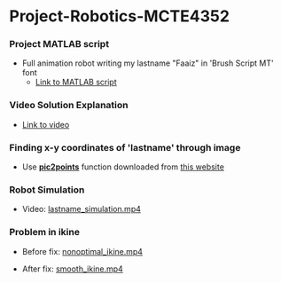 # Project-Robotics-MCTE4352



### Project MATLAB script
- Full animation robot writing my lastname "Faaiz" in 'Brush Script MT' font
  - [Link to MATLAB script](https://github.com/ahmadfaa1z/Project-Robotics-MCTE4352/blob/main/Project%20MATLAB%20Scripts/ProjectRobotics.m)

### Video Solution Explanation
- [Link to video](https://drive.google.com/file/d/1McxQIljfVTI-Q-nWqhNYVBD8Eg9znj7t/view)

### Finding x-y coordinates of 'lastname' through image
- Use **[pic2points](https://github.com/ahmadfaa1z/Project-Robotics-MCTE4352/tree/main/pic2points)** function downloaded from [this website](https://www.mathworks.com/matlabcentral/fileexchange/54799-convert-image-pixels-to-xy-coordinates)

### Robot Simulation
- Video: 
[lastname_simulation.mp4](https://user-images.githubusercontent.com/39882376/121399489-0d8d5200-c989-11eb-822a-80212cc7b2cc.mp4)

### Problem in ikine
- Before fix:
[nonoptimal_ikine.mp4](https://user-images.githubusercontent.com/39882376/121504126-4fafa580-ca14-11eb-9e8b-24e373850d83.mp4)



- After fix:
[smooth_ikine.mp4](https://user-images.githubusercontent.com/39882376/121399856-72e14300-c989-11eb-876b-a5d9122d5a0f.mp4)

